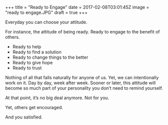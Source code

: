 +++
title = "Ready to Engage"
date = 2017-02-08T03:01:45Z
image = "ready to engage.JPG"
draft = true
+++

Everyday you can choose your attitude.

For instance, the attitude of being ready. Ready to engage to the 
benefit of others.

- Ready to help
- Ready to find a solution
- Ready to change things to the better
- Ready to give hope
- Ready to trust

Nothing of all that falls naturally for anyone of us. Yet, we can intentionally work on it. 
Day by day, week after week. Sooner or later, this attitude will become so much part of your 
personality you don’t need to remind yourself. 

At that point, it’s no big deal anymore. Not for you.

Yet, others get encouraged. 

And you satisfied.